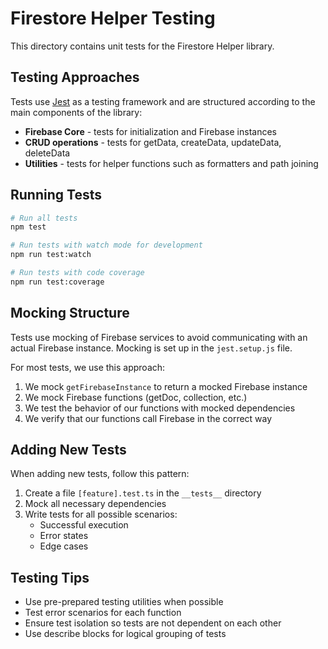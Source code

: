 # Firestore Helper Testing

This directory contains unit tests for the Firestore Helper library.

## Testing Approaches

Tests use [Jest](https://jestjs.io/) as a testing framework and are structured according to the main components of the library:

- **Firebase Core** - tests for initialization and Firebase instances
- **CRUD operations** - tests for getData, createData, updateData, deleteData
- **Utilities** - tests for helper functions such as formatters and path joining

## Running Tests

```bash
# Run all tests
npm test

# Run tests with watch mode for development
npm run test:watch

# Run tests with code coverage
npm run test:coverage
```

## Mocking Structure

Tests use mocking of Firebase services to avoid communicating with an actual Firebase instance. Mocking is set up in the `jest.setup.js` file.

For most tests, we use this approach:

1. We mock `getFirebaseInstance` to return a mocked Firebase instance
2. We mock Firebase functions (getDoc, collection, etc.)
3. We test the behavior of our functions with mocked dependencies
4. We verify that our functions call Firebase in the correct way

## Adding New Tests

When adding new tests, follow this pattern:

1. Create a file `[feature].test.ts` in the `__tests__` directory
2. Mock all necessary dependencies
3. Write tests for all possible scenarios:
   - Successful execution
   - Error states
   - Edge cases

## Testing Tips

- Use pre-prepared testing utilities when possible
- Test error scenarios for each function
- Ensure test isolation so tests are not dependent on each other
- Use describe blocks for logical grouping of tests
